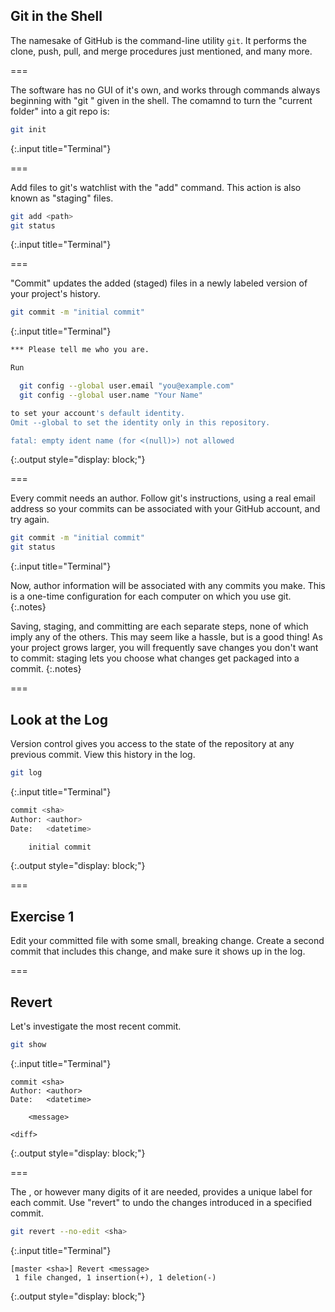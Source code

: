 ---
---

## Git in the Shell

The namesake of GitHub is the command-line utility `git`. It performs
the clone, push, pull, and merge procedures just mentioned, and many
more.

===

The software has no GUI of it's own, and works through commands always beginning with "git " given in the shell. The comamnd to turn the "current folder" into a git repo is:

~~~bash
git init
~~~
{:.input title="Terminal"}

===

Add files to git's watchlist with the "add" command. This action is also known as "staging" files.

~~~bash
git add <path>
git status
~~~
{:.input title="Terminal"}

===

"Commit" updates the added (staged) files in a newly labeled version of your project's history.


~~~bash
git commit -m "initial commit"
~~~
{:.input title="Terminal"}

~~~bash
*** Please tell me who you are.

Run

  git config --global user.email "you@example.com"
  git config --global user.name "Your Name"

to set your account's default identity.
Omit --global to set the identity only in this repository.

fatal: empty ident name (for <(null)>) not allowed
~~~
{:.output style="display: block;"}

===

Every commit needs an author. Follow git's instructions, using a
real email address so your commits can be associated with your
GitHub account, and try again.


~~~bash
git commit -m "initial commit"
git status
~~~
{:.input title="Terminal"}

Now, author information will be associated with any commits you make.
This is a one-time configuration for each computer on which you use git.
{:.notes}

Saving, staging, and committing are each separate steps, none of which imply any
of the others. This may seem like a hassle, but is a good thing! As your project
grows larger, you will frequently save changes you don't want to commit: staging
lets you choose what changes get packaged into a commit.
{:.notes}

===

## Look at the Log

Version control gives you access to the state of the repository at any previous commit. View this history in the log.


~~~bash
git log
~~~
{:.input title="Terminal"}

~~~bash
commit <sha>
Author: <author>
Date:   <datetime>

    initial commit
~~~
{:.output style="display: block;"}

===

## Exercise 1

Edit your committed file with some small, breaking change. Create a second commit that includes this change, and make sure it shows up in the log.

===

## Revert

Let's investigate the most recent commit.


~~~bash
git show
~~~
{:.input title="Terminal"}
~~~
commit <sha>
Author: <author>
Date:   <datetime>

    <message>

<diff>
~~~
{:.output style="display: block;"}

===

The <sha>, or however many digits of it are needed, provides a unique label for
each commit. Use "revert" to undo the changes introduced in a specified commit.


~~~bash
git revert --no-edit <sha>
~~~
{:.input title="Terminal"}
~~~
[master <sha>] Revert <message>
 1 file changed, 1 insertion(+), 1 deletion(-)
~~~
{:.output style="display: block;"}
